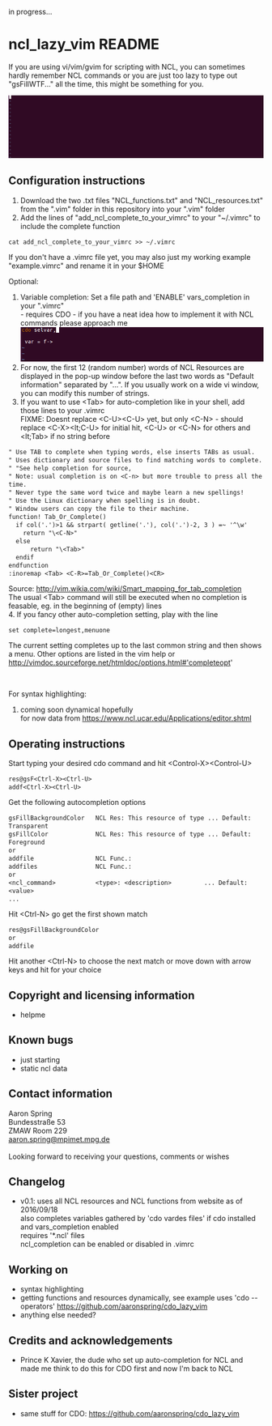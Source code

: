in progress...

ncl_lazy_vim README
===================

If you are using vi/vim/gvim for scripting with NCL, you can sometimes hardly remember NCL commands or you are just too lazy to type out "gsFillWTF..." all the time, this might be something for you.

![animation]( ncl_completion.gif )

Configuration instructions
--------------------------
1. Download the two .txt files "NCL_functions.txt" and "NCL_resources.txt" from the ".vim" folder in this repository into your ".vim" folder
2. Add the lines of "add_ncl_complete_to_your_vimrc" to your "~/.vimrc" to include the complete function <br>
```
cat add_ncl_complete_to_your_vimrc >> ~/.vimrc
```
If you don't have a .vimrc file yet, you may also just my working example "example.vimrc" and rename it in your $HOME <br>

Optional: <br>
1. Variable completion: Set a file path and 'ENABLE' vars_completion in your ".vimrc" <br> - requires CDO - if you have a neat idea how to implement it with NCL commands please approach me
![animation]( vars_completion.gif ) <br>
2. For now, the first 12 (random number) words of NCL Resources are displayed in the pop-up window before the last two words as "Default information" separated by "...". If you usually work on a wide vi window, you can modify this number of strings. <br>
3. If you want to use &lt;Tab> for auto-completion like in your shell, add those lines to your .vimrc <br> FIXME: Doesnt replace &lt;C-U>&lt;C-U> yet, but only &lt;C-N> - should replace &lt;C-X><lt;C-U> for initial hit, &lt;C-U> or &lt;C-N> for others and <lt;Tab> if no string before 
```
" Use TAB to complete when typing words, else inserts TABs as usual.
" Uses dictionary and source files to find matching words to complete.
" "See help completion for source,
" Note: usual completion is on <C-n> but more trouble to press all the time.
" Never type the same word twice and maybe learn a new spellings!
" Use the Linux dictionary when spelling is in doubt.
" Window users can copy the file to their machine.
function! Tab_Or_Complete()
  if col('.')>1 && strpart( getline('.'), col('.')-2, 3 ) =~ '^\w'
    return "\<C-N>"
  else
      return "\<Tab>"
  endif
endfunction
:inoremap <Tab> <C-R>=Tab_Or_Complete()<CR>
```
Source: http://vim.wikia.com/wiki/Smart_mapping_for_tab_completion <br>
The usual &lt;Tab> command will still be executed when no completion is feasable, eg. in the beginning of (empty) lines <br>
4. If you fancy other auto-completion setting, play with the line
```
set complete=longest,menuone
```
The current setting completes up to the last common string and then shows a menu. Other options are listed in the vim help or http://vimdoc.sourceforge.net/htmldoc/options.html#'completeopt' <br>

<br>

For syntax highlighting: <br>
1. coming soon dynamical hopefully <br> for now data from https://www.ncl.ucar.edu/Applications/editor.shtml


Operating instructions
----------------------
Start typing your desired cdo command and hit &lt;Control-X>&lt;Control-U>
```
res@gsF<Ctrl-X><Ctrl-U>
addf<Ctrl-X><Ctrl-U>
```
Get the following autocompletion options 
```
gsFillBackgroundColor   NCL Res: This resource of type ... Default: Transparent
gsFillColor             NCL Res: This resource of type ... Default: Foreground
or
addfile                 NCL Func.: 
addfiles                NCL Func.:
or
<ncl_command>           <type>: <description>         ... Default: <value>
...
```
Hit &lt;Ctrl-N> go get the first shown match
```
res@gsFillBackgroundColor
or
addfile
```
Hit another &lt;Ctrl-N> to choose the next match or move down with arrow keys and hit <Enter> for your choice 



Copyright and licensing information
-----------------------------------
* helpme

Known bugs
----------
* just starting
* static ncl data

Contact information
-------------------
Aaron Spring <br> Bundesstraße 53 <br> ZMAW Room 229 <br> aaron.spring@mpimet.mpg.de <br> <br> 
Looking forward to receiving your questions, comments or wishes


Changelog
---------
* v0.1: 
uses all NCL resources and NCL functions from website as of 2016/09/18 <br>
also completes variables gathered by 'cdo vardes files' if cdo installed and vars_completion enabled <br>
requires '*.ncl' files <br>
ncl_completion can be enabled or disabled in .vimrc <br> 

Working on
----------
* syntax highlighting
* getting functions and resources dynamically, see example uses 'cdo --operators' https://github.com/aaronspring/cdo_lazy_vim
* anything else needed?

Credits and acknowledgements
----------------------------
* Prince K Xavier, the dude who set up auto-completion for NCL and made me think to do this for CDO first and now I'm back to NCL
 

Sister project
--------------
* same stuff for CDO: https://github.com/aaronspring/cdo_lazy_vim
